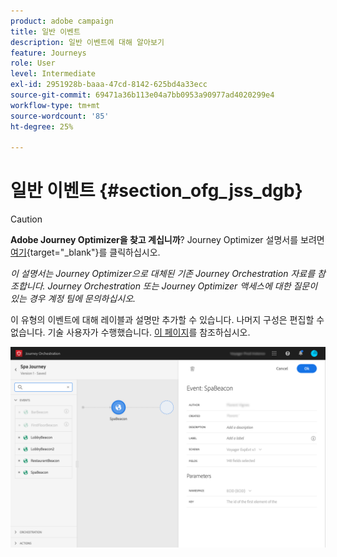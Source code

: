 ```yaml
---
product: adobe campaign
title: 일반 이벤트
description: 일반 이벤트에 대해 알아보기
feature: Journeys
role: User
level: Intermediate
exl-id: 2951928b-baaa-47cd-8142-625bd4a33ecc
source-git-commit: 69471a36b113e04a7bb0953a90977ad4020299e4
workflow-type: tm+mt
source-wordcount: '85'
ht-degree: 25%

---
```


# 일반 이벤트 {#section_ofg_jss_dgb}


>[!CAUTION]
>
>**Adobe Journey Optimizer을 찾고 계십니까**? Journey Optimizer 설명서를 보려면 [여기](https://experienceleague.adobe.com/ko/docs/journey-optimizer/using/ajo-home){target="_blank"}를 클릭하십시오.
>
>
>_이 설명서는 Journey Optimizer으로 대체된 기존 Journey Orchestration 자료를 참조합니다. Journey Orchestration 또는 Journey Optimizer 액세스에 대한 질문이 있는 경우 계정 팀에 문의하십시오._



이 유형의 이벤트에 대해 레이블과 설명만 추가할 수 있습니다. 나머지 구성은 편집할 수 없습니다. 기술 사용자가 수행했습니다. [이 페이지](../event/about-events.md)를 참조하십시오.

![](../assets/general-events.png)
